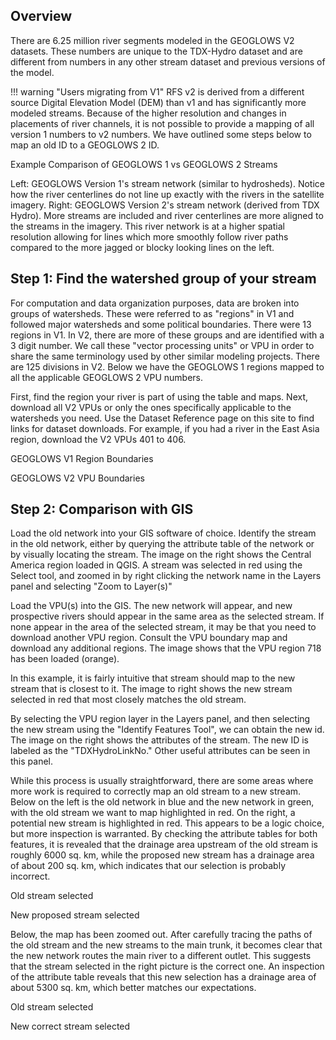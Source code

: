 ## Overview

There are 6.25 million river segments modeled in the GEOGLOWS V2 datasets. These numbers are unique to the TDX-Hydro dataset and are different from
numbers in any other stream dataset and previous versions of the model.

!!! warning "Users migrating from V1"
    RFS v2 is derived from a different source Digital Elevation Model (DEM) than v1 and has significantly more modeled streams. Because of the higher
    resolution and changes in placements of river channels, it is not possible to provide a mapping of all version 1 numbers to v2 numbers. We have 
    outlined some steps below to map an old ID to a GEOGLOWS 2 ID.

[//]: # (todo add image)
Example Comparison of GEOGLOWS 1 vs GEOGLOWS 2 Streams

Left: GEOGLOWS Version 1's stream network (similar to hydrosheds). Notice how the river centerlines do not line up exactly with the rivers in the
satellite imagery. Right: GEOGLOWS Version 2's stream network (derived from TDX Hydro). More streams are included and river centerlines are more
aligned to the streams in the imagery. This river network is at a higher spatial resolution allowing for lines which more smoothly follow river paths
compared to the more jagged or blocky looking lines on the left.

## Step 1: Find the watershed group of your stream
For computation and data organization purposes, data are broken into groups of watersheds. These were referred to as "regions" in V1 and followed
major watersheds and some political boundaries. There were 13 regions in V1. In V2, there are more of these groups and are identified with a 3 digit
number. We call these "vector processing units" or VPU in order to share the same terminology used by other similar modeling projects. There are 125
divisions in V2. Below we have the GEOGLOWS 1 regions mapped to all the applicable GEOGLOWS 2 VPU numbers.

First, find the region your river is part of using the table and maps. Next, download all V2 VPUs or only the ones specifically applicable to the
watersheds you need. Use the Dataset Reference page on this site to find links for dataset downloads. For example, if you had a river in the East Asia
region, download the V2 VPUs 401 to 406.

GEOGLOWS V1 Region Boundaries

[//]: # (todo add image)


GEOGLOWS V2 VPU Boundaries

[//]: # (todo add image)

## Step 2: Comparison with GIS
Load the old network into your GIS software of choice. Identify the stream in the old network, either by querying the attribute table of the network
or by visually locating the stream. The image on the right shows the Central America region loaded in QGIS. A stream was selected in red using the
Select tool, and zoomed in by right clicking the network name in the Layers panel and selecting "Zoom to Layer(s)"

Load the VPU(s) into the GIS. The new network will appear, and new prospective rivers should appear in the same area as the selected stream. If none
appear in the area of the selected stream, it may be that you need to download another VPU region. Consult the VPU boundary map and download any
additional regions. The image shows that the VPU region 718 has been loaded (orange).

In this example, it is fairly intuitive that stream should map to the new stream that is closest to it. The image to right shows the new stream
selected in red that most closely matches the old stream.

By selecting the VPU region layer in the Layers panel, and then selecting the new stream using the "Identify Features Tool", we can obtain the new id.
The image on the right shows the attributes of the stream. The new ID is labeled as the "TDXHydroLinkNo." Other useful attributes can be seen in this
panel.

While this process is usually straightforward, there are some areas where more work is required to correctly map an old stream to a new stream. Below
on the left is the old network in blue and the new network in green, with the old stream we want to map highlighted in red. On the right, a potential
new stream is highlighted in red. This appears to be a logic choice, but more inspection is warranted. By checking the attribute tables for both
features, it is revealed that the drainage area upstream of the old stream is roughly 6000 sq. km, while the proposed new stream has a drainage area
of about 200 sq. km, which indicates that our selection is probably incorrect.

Old stream selected

New proposed stream selected

Below, the map has been zoomed out. After carefully tracing the paths of the old stream and the new streams to the main trunk, it becomes clear that
the new network routes the main river to a different outlet. This suggests that the stream selected in the right picture is the correct one. An
inspection of the attribute table reveals that this new selection has a drainage area of about 5300 sq. km, which better matches our expectations.

Old stream selected

New correct stream selected